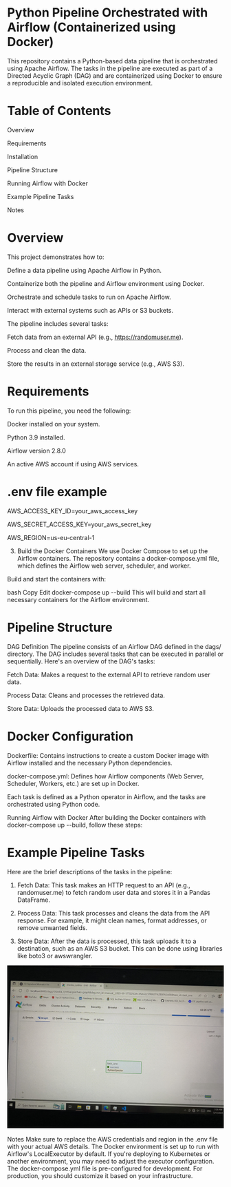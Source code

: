 
# Python Pipeline Orchestrated with Airflow (Containerized using Docker)
This repository contains a Python-based data pipeline that is orchestrated using Apache Airflow. The tasks in the pipeline are executed as part of a Directed Acyclic Graph (DAG) and are containerized using Docker to ensure a reproducible and isolated execution environment.

# Table of Contents
Overview

Requirements

Installation

Pipeline Structure

Running Airflow with Docker

Example Pipeline Tasks

Notes


# Overview
This project demonstrates how to:

Define a data pipeline using Apache Airflow in Python.

Containerize both the pipeline and Airflow environment using Docker.

Orchestrate and schedule tasks to run on Apache Airflow.

Interact with external systems such as APIs or S3 buckets.

The pipeline includes several tasks:

Fetch data from an external API (e.g., https://randomuser.me).

Process and clean the data.

Store the results in an external storage service (e.g., AWS S3).

# Requirements
To run this pipeline, you need the following:

Docker installed on your system.

Python 3.9 installed.

Airflow version 2.8.0

An active AWS account if using AWS services.

# .env file example
AWS_ACCESS_KEY_ID=your_aws_access_key

AWS_SECRET_ACCESS_KEY=your_aws_secret_key

AWS_REGION=us-eu-central-1

3. Build the Docker Containers
We use Docker Compose to set up the Airflow containers. The repository contains a docker-compose.yml file, which defines the Airflow web server, scheduler, and worker.

Build and start the containers with:

bash
Copy
Edit
docker-compose up --build
This will build and start all necessary containers for the Airflow environment.

# Pipeline Structure
DAG Definition
The pipeline consists of an Airflow DAG defined in the dags/ directory. The DAG includes several tasks that can be executed in parallel or sequentially. Here's an overview of the DAG's tasks:

Fetch Data: Makes a request to the external API to retrieve random user data.

Process Data: Cleans and processes the retrieved data.

Store Data: Uploads the processed data to AWS S3.

# Docker Configuration
Dockerfile: Contains instructions to create a custom Docker image with Airflow installed and the necessary Python dependencies.

docker-compose.yml: Defines how Airflow components (Web Server, Scheduler, Workers, etc.) are set up in Docker.

Each task is defined as a Python operator in Airflow, and the tasks are orchestrated using Python code.

Running Airflow with Docker
After building the Docker containers with docker-compose up --build, follow these steps:


# Example Pipeline Tasks
Here are the brief descriptions of the tasks in the pipeline:

1. Fetch Data:
This task makes an HTTP request to an API (e.g., randomuser.me) to fetch random user data and stores it in a Pandas DataFrame.

2. Process Data:
This task processes and cleans the data from the API response. For example, it might clean names, format addresses, or remove unwanted fields.

3. Store Data:
After the data is processed, this task uploads it to a destination, such as an AWS S3 bucket. This can be done using libraries like boto3 or awswrangler.

![Image Alt](https://github.com/Chizobaeze/Airflow_docker_pipeline/blob/main/IMG_4830.JPG?raw=true)

Notes
Make sure to replace the AWS credentials and region in the .env file with your actual AWS details.
The Docker environment is set up to run with Airflow's LocalExecutor by default. If you're deploying to Kubernetes or another environment, you may need to adjust the executor configuration.
The docker-compose.yml file is pre-configured for development. For production, you should customize it based on your infrastructure.
